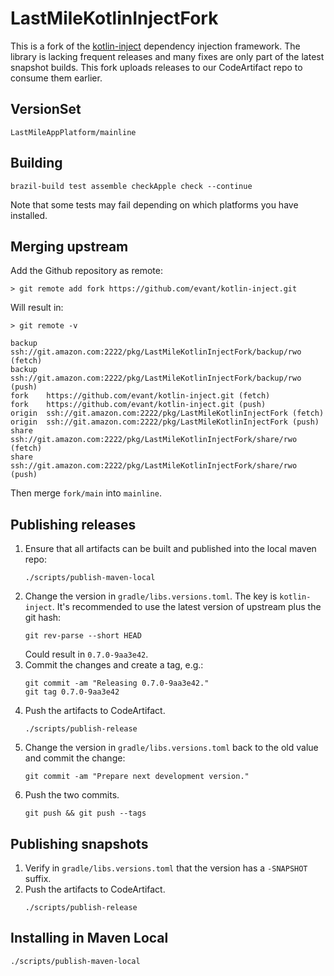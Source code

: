 # LastMileKotlinInjectFork

This is a fork of the [kotlin-inject](https://github.com/evant/kotlin-inject) dependency injection framework. The library is lacking frequent
releases and many fixes are only part of the latest snapshot builds. This fork uploads releases to our CodeArtifact repo to consume them earlier.

## VersionSet
```
LastMileAppPlatform/mainline
```

## Building
```
brazil-build test assemble checkApple check --continue
```
Note that some tests may fail depending on which platforms you have installed.

## Merging upstream

Add the Github repository as remote:
```
> git remote add fork https://github.com/evant/kotlin-inject.git
```
Will result in:
```
> git remote -v

backup	ssh://git.amazon.com:2222/pkg/LastMileKotlinInjectFork/backup/rwo (fetch)
backup	ssh://git.amazon.com:2222/pkg/LastMileKotlinInjectFork/backup/rwo (push)
fork	https://github.com/evant/kotlin-inject.git (fetch)
fork	https://github.com/evant/kotlin-inject.git (push)
origin	ssh://git.amazon.com:2222/pkg/LastMileKotlinInjectFork (fetch)
origin	ssh://git.amazon.com:2222/pkg/LastMileKotlinInjectFork (push)
share	ssh://git.amazon.com:2222/pkg/LastMileKotlinInjectFork/share/rwo (fetch)
share	ssh://git.amazon.com:2222/pkg/LastMileKotlinInjectFork/share/rwo (push)
```
Then merge `fork/main` into `mainline`.

## Publishing releases

1. Ensure that all artifacts can be built and published into the local maven repo:
   ```
   ./scripts/publish-maven-local
   ```
2. Change the version in `gradle/libs.versions.toml`. The key is `kotlin-inject`. It's recommended to
   use the latest version of upstream plus the git hash:
   ```
   git rev-parse --short HEAD
   ```
   Could result in `0.7.0-9aa3e42`.
3. Commit the changes and create a tag, e.g.:
   ```
   git commit -am "Releasing 0.7.0-9aa3e42."
   git tag 0.7.0-9aa3e42
   ```
4. Push the artifacts to CodeArtifact.
   ```
   ./scripts/publish-release
   ```
5. Change the version in `gradle/libs.versions.toml` back to the old value and commit the change:
   ```
   git commit -am "Prepare next development version."
   ```
6. Push the two commits.
   ```
   git push && git push --tags
   ```

## Publishing snapshots

1. Verify in `gradle/libs.versions.toml` that the version has a `-SNAPSHOT` suffix.
2. Push the artifacts to CodeArtifact.
   ```
   ./scripts/publish-release
   ```

## Installing in Maven Local

```
./scripts/publish-maven-local
```
